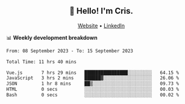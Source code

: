 
<h2 align="center">👋 Hello! I'm Cris.</h2>
<p align="center">
  <a href="https://www.criscunas.dev">Website</a> •
  <a href="https://www.linkedin.com/in/cristophercunas/">LinkedIn</a> 
</p>


📊 **Weekly development breakdown**
<!--START_SECTION:waka-->

```txt
From: 08 September 2023 - To: 15 September 2023

Total Time: 11 hrs 40 mins

Vue.js       7 hrs 29 mins   ████████████████░░░░░░░░░   64.15 %
JavaScript   3 hrs 2 mins    ██████▓░░░░░░░░░░░░░░░░░░   26.06 %
JSON         1 hr 8 mins     ██▒░░░░░░░░░░░░░░░░░░░░░░   09.73 %
HTML         0 secs          ░░░░░░░░░░░░░░░░░░░░░░░░░   00.03 %
Bash         0 secs          ░░░░░░░░░░░░░░░░░░░░░░░░░   00.02 %
```

<!--END_SECTION:waka-->
